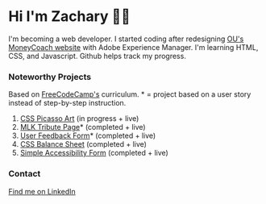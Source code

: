 <h1>Hi I'm Zachary 👋🏾</h1>
I'm becoming a web developer. I started coding after redesigning <a href="https://ou.edu/moneycoach">OU's MoneyCoach website</a> with Adobe Experience Manager. I'm learning HTML, CSS, and Javascript. Github helps track my progress.
<br>

<h3>Noteworthy Projects</h3>
<p>Based on <a href="https://freecodecamp.org">FreeCodeCamp's</a> curriculum. * = project based on a user story instead of step-by-step instruction.</p>
<ol>
  <li><a href="https://github.com/zacharyjpeter/FCC-Picasso">CSS Picasso Art</a> (in progress + live)</li>
  <li><a href="https://github.com/Zacharyjpeter/FCC-TributePage">MLK Tribute Page</a>* (completed + live)</li>
  <li><a href="https://github.com/Zacharyjpeter/FCC-SurveyForm">User Feedback Form</a>* (completed + live)</li>
  <li><a href="https://github.com/zacharyjpeter/FCC-BalanceSheet">CSS Balance Sheet</a> (completed + live)</li>
  <li><a href="https://github.com/Zacharyjpeter/FCC-AccessibilityQuiz">Simple Accessibility Form</a> (completed + live)</li>
</ol>
<h3>Contact</h3>
<a href="https://www.Linkedin.com/in/zacharyjpeter94">Find me on LinkedIn</a>
<!---
Zacharyjpeter/Zacharyjpeter is a ✨ special ✨ repository because its `README.md` (this file) appears on your GitHub profile.
You can click the Preview link to take a look at your changes.
--->
